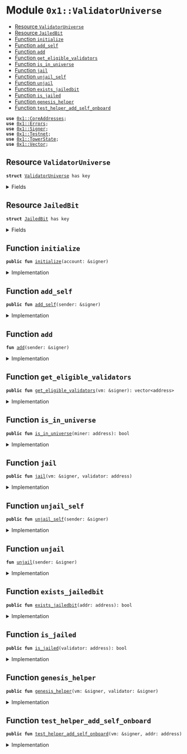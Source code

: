 
<a name="0x1_ValidatorUniverse"></a>

# Module `0x1::ValidatorUniverse`



-  [Resource `ValidatorUniverse`](#0x1_ValidatorUniverse_ValidatorUniverse)
-  [Resource `JailedBit`](#0x1_ValidatorUniverse_JailedBit)
-  [Function `initialize`](#0x1_ValidatorUniverse_initialize)
-  [Function `add_self`](#0x1_ValidatorUniverse_add_self)
-  [Function `add`](#0x1_ValidatorUniverse_add)
-  [Function `get_eligible_validators`](#0x1_ValidatorUniverse_get_eligible_validators)
-  [Function `is_in_universe`](#0x1_ValidatorUniverse_is_in_universe)
-  [Function `jail`](#0x1_ValidatorUniverse_jail)
-  [Function `unjail_self`](#0x1_ValidatorUniverse_unjail_self)
-  [Function `unjail`](#0x1_ValidatorUniverse_unjail)
-  [Function `exists_jailedbit`](#0x1_ValidatorUniverse_exists_jailedbit)
-  [Function `is_jailed`](#0x1_ValidatorUniverse_is_jailed)
-  [Function `genesis_helper`](#0x1_ValidatorUniverse_genesis_helper)
-  [Function `test_helper_add_self_onboard`](#0x1_ValidatorUniverse_test_helper_add_self_onboard)


<pre><code><b>use</b> <a href="CoreAddresses.md#0x1_CoreAddresses">0x1::CoreAddresses</a>;
<b>use</b> <a href="../../../../../../move-stdlib/docs/Errors.md#0x1_Errors">0x1::Errors</a>;
<b>use</b> <a href="../../../../../../move-stdlib/docs/Signer.md#0x1_Signer">0x1::Signer</a>;
<b>use</b> <a href="Testnet.md#0x1_Testnet">0x1::Testnet</a>;
<b>use</b> <a href="TowerState.md#0x1_TowerState">0x1::TowerState</a>;
<b>use</b> <a href="../../../../../../move-stdlib/docs/Vector.md#0x1_Vector">0x1::Vector</a>;
</code></pre>



<a name="0x1_ValidatorUniverse_ValidatorUniverse"></a>

## Resource `ValidatorUniverse`



<pre><code><b>struct</b> <a href="ValidatorUniverse.md#0x1_ValidatorUniverse">ValidatorUniverse</a> has key
</code></pre>



<details>
<summary>Fields</summary>


<dl>
<dt>
<code>validators: vector&lt;address&gt;</code>
</dt>
<dd>

</dd>
</dl>


</details>

<a name="0x1_ValidatorUniverse_JailedBit"></a>

## Resource `JailedBit`



<pre><code><b>struct</b> <a href="ValidatorUniverse.md#0x1_ValidatorUniverse_JailedBit">JailedBit</a> has key
</code></pre>



<details>
<summary>Fields</summary>


<dl>
<dt>
<code>is_jailed: bool</code>
</dt>
<dd>

</dd>
</dl>


</details>

<a name="0x1_ValidatorUniverse_initialize"></a>

## Function `initialize`



<pre><code><b>public</b> <b>fun</b> <a href="ValidatorUniverse.md#0x1_ValidatorUniverse_initialize">initialize</a>(account: &signer)
</code></pre>



<details>
<summary>Implementation</summary>


<pre><code><b>public</b> <b>fun</b> <a href="ValidatorUniverse.md#0x1_ValidatorUniverse_initialize">initialize</a>(account: &signer){
  // Check for transactions sender is association
  <b>let</b> sender = <a href="../../../../../../move-stdlib/docs/Signer.md#0x1_Signer_address_of">Signer::address_of</a>(account);
  <b>assert</b>(sender == <a href="CoreAddresses.md#0x1_CoreAddresses_DIEM_ROOT_ADDRESS">CoreAddresses::DIEM_ROOT_ADDRESS</a>(), <a href="../../../../../../move-stdlib/docs/Errors.md#0x1_Errors_requires_role">Errors::requires_role</a>(220101));
  move_to&lt;<a href="ValidatorUniverse.md#0x1_ValidatorUniverse">ValidatorUniverse</a>&gt;(account, <a href="ValidatorUniverse.md#0x1_ValidatorUniverse">ValidatorUniverse</a> {
      validators: <a href="../../../../../../move-stdlib/docs/Vector.md#0x1_Vector_empty">Vector::empty</a>&lt;address&gt;()
  });
}
</code></pre>



</details>

<a name="0x1_ValidatorUniverse_add_self"></a>

## Function `add_self`



<pre><code><b>public</b> <b>fun</b> <a href="ValidatorUniverse.md#0x1_ValidatorUniverse_add_self">add_self</a>(sender: &signer)
</code></pre>



<details>
<summary>Implementation</summary>


<pre><code><b>public</b> <b>fun</b> <a href="ValidatorUniverse.md#0x1_ValidatorUniverse_add_self">add_self</a>(sender: &signer) <b>acquires</b> <a href="ValidatorUniverse.md#0x1_ValidatorUniverse">ValidatorUniverse</a>, <a href="ValidatorUniverse.md#0x1_ValidatorUniverse_JailedBit">JailedBit</a> {
  <b>let</b> addr = <a href="../../../../../../move-stdlib/docs/Signer.md#0x1_Signer_address_of">Signer::address_of</a>(sender);

  // Miner can only add self <b>to</b> set <b>if</b> the mining is above a threshold.
  <b>if</b> (<a href="TowerState.md#0x1_TowerState_is_onboarding">TowerState::is_onboarding</a>(addr)) {
    <a href="ValidatorUniverse.md#0x1_ValidatorUniverse_add">add</a>(sender);
  } <b>else</b> {
    <b>assert</b>(<a href="TowerState.md#0x1_TowerState_node_above_thresh">TowerState::node_above_thresh</a>(addr), 220102014010);
    <a href="ValidatorUniverse.md#0x1_ValidatorUniverse_add">add</a>(sender);
  }
}
</code></pre>



</details>

<a name="0x1_ValidatorUniverse_add"></a>

## Function `add`



<pre><code><b>fun</b> <a href="ValidatorUniverse.md#0x1_ValidatorUniverse_add">add</a>(sender: &signer)
</code></pre>



<details>
<summary>Implementation</summary>


<pre><code><b>fun</b> <a href="ValidatorUniverse.md#0x1_ValidatorUniverse_add">add</a>(sender: &signer) <b>acquires</b> <a href="ValidatorUniverse.md#0x1_ValidatorUniverse">ValidatorUniverse</a>, <a href="ValidatorUniverse.md#0x1_ValidatorUniverse_JailedBit">JailedBit</a> {
  <b>let</b> addr = <a href="../../../../../../move-stdlib/docs/Signer.md#0x1_Signer_address_of">Signer::address_of</a>(sender);
  <b>let</b> state = borrow_global&lt;<a href="ValidatorUniverse.md#0x1_ValidatorUniverse">ValidatorUniverse</a>&gt;(<a href="CoreAddresses.md#0x1_CoreAddresses_DIEM_ROOT_ADDRESS">CoreAddresses::DIEM_ROOT_ADDRESS</a>());
  <b>let</b> (in_set, _) = <a href="../../../../../../move-stdlib/docs/Vector.md#0x1_Vector_index_of">Vector::index_of</a>&lt;address&gt;(&state.validators, &addr);
  <b>if</b> (!in_set) {
    <b>let</b> state = borrow_global_mut&lt;<a href="ValidatorUniverse.md#0x1_ValidatorUniverse">ValidatorUniverse</a>&gt;(<a href="CoreAddresses.md#0x1_CoreAddresses_DIEM_ROOT_ADDRESS">CoreAddresses::DIEM_ROOT_ADDRESS</a>());
    <a href="../../../../../../move-stdlib/docs/Vector.md#0x1_Vector_push_back">Vector::push_back</a>&lt;address&gt;(&<b>mut</b> state.validators, addr);
    <a href="ValidatorUniverse.md#0x1_ValidatorUniverse_unjail">unjail</a>(sender);
  }
}
</code></pre>



</details>

<a name="0x1_ValidatorUniverse_get_eligible_validators"></a>

## Function `get_eligible_validators`



<pre><code><b>public</b> <b>fun</b> <a href="ValidatorUniverse.md#0x1_ValidatorUniverse_get_eligible_validators">get_eligible_validators</a>(vm: &signer): vector&lt;address&gt;
</code></pre>



<details>
<summary>Implementation</summary>


<pre><code><b>public</b> <b>fun</b> <a href="ValidatorUniverse.md#0x1_ValidatorUniverse_get_eligible_validators">get_eligible_validators</a>(vm: &signer): vector&lt;address&gt; <b>acquires</b> <a href="ValidatorUniverse.md#0x1_ValidatorUniverse">ValidatorUniverse</a> {
  <b>assert</b>(<a href="../../../../../../move-stdlib/docs/Signer.md#0x1_Signer_address_of">Signer::address_of</a>(vm) == <a href="CoreAddresses.md#0x1_CoreAddresses_DIEM_ROOT_ADDRESS">CoreAddresses::DIEM_ROOT_ADDRESS</a>(), <a href="../../../../../../move-stdlib/docs/Errors.md#0x1_Errors_requires_role">Errors::requires_role</a>(220103));
  <b>let</b> state = borrow_global&lt;<a href="ValidatorUniverse.md#0x1_ValidatorUniverse">ValidatorUniverse</a>&gt;(<a href="CoreAddresses.md#0x1_CoreAddresses_DIEM_ROOT_ADDRESS">CoreAddresses::DIEM_ROOT_ADDRESS</a>());
  *&state.validators
}
</code></pre>



</details>

<a name="0x1_ValidatorUniverse_is_in_universe"></a>

## Function `is_in_universe`



<pre><code><b>public</b> <b>fun</b> <a href="ValidatorUniverse.md#0x1_ValidatorUniverse_is_in_universe">is_in_universe</a>(miner: address): bool
</code></pre>



<details>
<summary>Implementation</summary>


<pre><code><b>public</b> <b>fun</b> <a href="ValidatorUniverse.md#0x1_ValidatorUniverse_is_in_universe">is_in_universe</a>(miner: address): bool <b>acquires</b> <a href="ValidatorUniverse.md#0x1_ValidatorUniverse">ValidatorUniverse</a> {
  <b>let</b> state = borrow_global&lt;<a href="ValidatorUniverse.md#0x1_ValidatorUniverse">ValidatorUniverse</a>&gt;(<a href="CoreAddresses.md#0x1_CoreAddresses_DIEM_ROOT_ADDRESS">CoreAddresses::DIEM_ROOT_ADDRESS</a>());
  <a href="../../../../../../move-stdlib/docs/Vector.md#0x1_Vector_contains">Vector::contains</a>&lt;address&gt;(&state.validators, &miner)
}
</code></pre>



</details>

<a name="0x1_ValidatorUniverse_jail"></a>

## Function `jail`



<pre><code><b>public</b> <b>fun</b> <a href="ValidatorUniverse.md#0x1_ValidatorUniverse_jail">jail</a>(vm: &signer, validator: address)
</code></pre>



<details>
<summary>Implementation</summary>


<pre><code><b>public</b> <b>fun</b> <a href="ValidatorUniverse.md#0x1_ValidatorUniverse_jail">jail</a>(vm: &signer, validator: address) <b>acquires</b> <a href="ValidatorUniverse.md#0x1_ValidatorUniverse_JailedBit">JailedBit</a>{
  <b>assert</b>(<a href="../../../../../../move-stdlib/docs/Signer.md#0x1_Signer_address_of">Signer::address_of</a>(vm) == <a href="CoreAddresses.md#0x1_CoreAddresses_DIEM_ROOT_ADDRESS">CoreAddresses::DIEM_ROOT_ADDRESS</a>(), 220101014010);

  borrow_global_mut&lt;<a href="ValidatorUniverse.md#0x1_ValidatorUniverse_JailedBit">JailedBit</a>&gt;(validator).is_jailed = <b>true</b>;
}
</code></pre>



</details>

<a name="0x1_ValidatorUniverse_unjail_self"></a>

## Function `unjail_self`



<pre><code><b>public</b> <b>fun</b> <a href="ValidatorUniverse.md#0x1_ValidatorUniverse_unjail_self">unjail_self</a>(sender: &signer)
</code></pre>



<details>
<summary>Implementation</summary>


<pre><code><b>public</b> <b>fun</b> <a href="ValidatorUniverse.md#0x1_ValidatorUniverse_unjail_self">unjail_self</a>(sender: &signer) <b>acquires</b> <a href="ValidatorUniverse.md#0x1_ValidatorUniverse_JailedBit">JailedBit</a> {
  // only a validator can un-jail themselves.
  <b>let</b> validator = <a href="../../../../../../move-stdlib/docs/Signer.md#0x1_Signer_address_of">Signer::address_of</a>(sender);
  // check the node has been mining before unjailing.
  <b>assert</b>(<a href="TowerState.md#0x1_TowerState_node_above_thresh">TowerState::node_above_thresh</a>(validator), 220102014010);
  <a href="ValidatorUniverse.md#0x1_ValidatorUniverse_unjail">unjail</a>(sender);
}
</code></pre>



</details>

<a name="0x1_ValidatorUniverse_unjail"></a>

## Function `unjail`



<pre><code><b>fun</b> <a href="ValidatorUniverse.md#0x1_ValidatorUniverse_unjail">unjail</a>(sender: &signer)
</code></pre>



<details>
<summary>Implementation</summary>


<pre><code><b>fun</b> <a href="ValidatorUniverse.md#0x1_ValidatorUniverse_unjail">unjail</a>(sender: &signer) <b>acquires</b> <a href="ValidatorUniverse.md#0x1_ValidatorUniverse_JailedBit">JailedBit</a> {
  <b>let</b> addr = <a href="../../../../../../move-stdlib/docs/Signer.md#0x1_Signer_address_of">Signer::address_of</a>(sender);
  <b>if</b> (!<b>exists</b>&lt;<a href="ValidatorUniverse.md#0x1_ValidatorUniverse_JailedBit">JailedBit</a>&gt;(addr)) {
    move_to&lt;<a href="ValidatorUniverse.md#0x1_ValidatorUniverse_JailedBit">JailedBit</a>&gt;(sender, <a href="ValidatorUniverse.md#0x1_ValidatorUniverse_JailedBit">JailedBit</a> { is_jailed: <b>false</b> });
    <b>return</b>
  };

  borrow_global_mut&lt;<a href="ValidatorUniverse.md#0x1_ValidatorUniverse_JailedBit">JailedBit</a>&gt;(addr).is_jailed = <b>false</b>;
}
</code></pre>



</details>

<a name="0x1_ValidatorUniverse_exists_jailedbit"></a>

## Function `exists_jailedbit`



<pre><code><b>public</b> <b>fun</b> <a href="ValidatorUniverse.md#0x1_ValidatorUniverse_exists_jailedbit">exists_jailedbit</a>(addr: address): bool
</code></pre>



<details>
<summary>Implementation</summary>


<pre><code><b>public</b> <b>fun</b> <a href="ValidatorUniverse.md#0x1_ValidatorUniverse_exists_jailedbit">exists_jailedbit</a>(addr: address): bool {
  <b>exists</b>&lt;<a href="ValidatorUniverse.md#0x1_ValidatorUniverse_JailedBit">JailedBit</a>&gt;(addr)
}
</code></pre>



</details>

<a name="0x1_ValidatorUniverse_is_jailed"></a>

## Function `is_jailed`



<pre><code><b>public</b> <b>fun</b> <a href="ValidatorUniverse.md#0x1_ValidatorUniverse_is_jailed">is_jailed</a>(validator: address): bool
</code></pre>



<details>
<summary>Implementation</summary>


<pre><code><b>public</b> <b>fun</b> <a href="ValidatorUniverse.md#0x1_ValidatorUniverse_is_jailed">is_jailed</a>(validator: address): bool <b>acquires</b> <a href="ValidatorUniverse.md#0x1_ValidatorUniverse_JailedBit">JailedBit</a> {
  <b>if</b> (!<b>exists</b>&lt;<a href="ValidatorUniverse.md#0x1_ValidatorUniverse_JailedBit">JailedBit</a>&gt;(validator)) {
    <b>return</b> <b>false</b>
  };
  borrow_global&lt;<a href="ValidatorUniverse.md#0x1_ValidatorUniverse_JailedBit">JailedBit</a>&gt;(validator).is_jailed
}
</code></pre>



</details>

<a name="0x1_ValidatorUniverse_genesis_helper"></a>

## Function `genesis_helper`



<pre><code><b>public</b> <b>fun</b> <a href="ValidatorUniverse.md#0x1_ValidatorUniverse_genesis_helper">genesis_helper</a>(vm: &signer, validator: &signer)
</code></pre>



<details>
<summary>Implementation</summary>


<pre><code><b>public</b> <b>fun</b> <a href="ValidatorUniverse.md#0x1_ValidatorUniverse_genesis_helper">genesis_helper</a>(vm: &signer, validator: &signer) <b>acquires</b> <a href="ValidatorUniverse.md#0x1_ValidatorUniverse">ValidatorUniverse</a>, <a href="ValidatorUniverse.md#0x1_ValidatorUniverse_JailedBit">JailedBit</a> {
  <b>assert</b>(<a href="../../../../../../move-stdlib/docs/Signer.md#0x1_Signer_address_of">Signer::address_of</a>(vm) == <a href="CoreAddresses.md#0x1_CoreAddresses_DIEM_ROOT_ADDRESS">CoreAddresses::DIEM_ROOT_ADDRESS</a>(), 220101014010);
  <a href="ValidatorUniverse.md#0x1_ValidatorUniverse_add">add</a>(validator);
}
</code></pre>



</details>

<a name="0x1_ValidatorUniverse_test_helper_add_self_onboard"></a>

## Function `test_helper_add_self_onboard`



<pre><code><b>public</b> <b>fun</b> <a href="ValidatorUniverse.md#0x1_ValidatorUniverse_test_helper_add_self_onboard">test_helper_add_self_onboard</a>(vm: &signer, addr: address)
</code></pre>



<details>
<summary>Implementation</summary>


<pre><code><b>public</b> <b>fun</b> <a href="ValidatorUniverse.md#0x1_ValidatorUniverse_test_helper_add_self_onboard">test_helper_add_self_onboard</a>(vm: &signer, addr:address) <b>acquires</b> <a href="ValidatorUniverse.md#0x1_ValidatorUniverse">ValidatorUniverse</a> {
  <b>assert</b>(<a href="Testnet.md#0x1_Testnet_is_testnet">Testnet::is_testnet</a>(), 220116014011);
  <b>assert</b>(<a href="../../../../../../move-stdlib/docs/Signer.md#0x1_Signer_address_of">Signer::address_of</a>(vm) == <a href="CoreAddresses.md#0x1_CoreAddresses_DIEM_ROOT_ADDRESS">CoreAddresses::DIEM_ROOT_ADDRESS</a>(), 220101015010);
  <b>let</b> state = borrow_global_mut&lt;<a href="ValidatorUniverse.md#0x1_ValidatorUniverse">ValidatorUniverse</a>&gt;(<a href="CoreAddresses.md#0x1_CoreAddresses_DIEM_ROOT_ADDRESS">CoreAddresses::DIEM_ROOT_ADDRESS</a>());
  <a href="../../../../../../move-stdlib/docs/Vector.md#0x1_Vector_push_back">Vector::push_back</a>&lt;address&gt;(&<b>mut</b> state.validators, addr);
}
</code></pre>



</details>


[//]: # ("File containing references which can be used from documentation")
[ACCESS_CONTROL]: https://github.com/diem/dip/blob/main/dips/dip-2.md
[ROLE]: https://github.com/diem/dip/blob/main/dips/dip-2.md#roles
[PERMISSION]: https://github.com/diem/dip/blob/main/dips/dip-2.md#permissions
